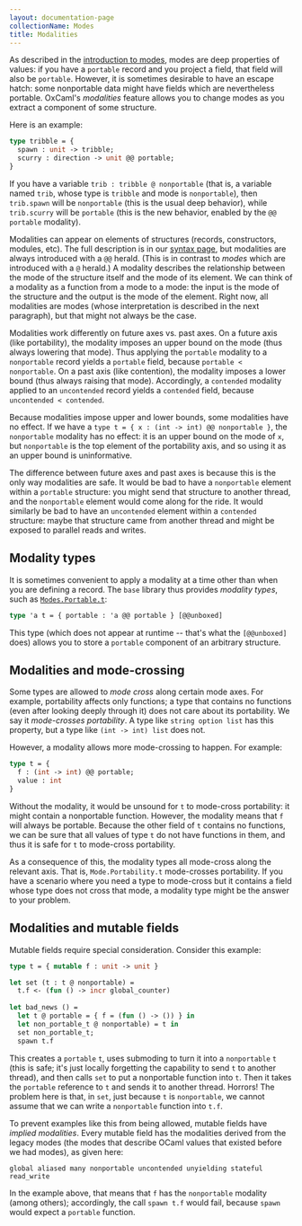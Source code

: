 ```yaml
---
layout: documentation-page
collectionName: Modes
title: Modalities
---
```


As described in the [introduction to modes](../intro), modes are deep properties
of values: if you have a `portable` record and you project a field, that field
will also be `portable`. However, it is sometimes desirable to have an escape
hatch: some nonportable data might have fields which are nevertheless portable.
OxCaml's *modalities* feature allows you to change modes as you extract a
component of some structure.

Here is an example:

```ocaml
type tribble = {
  spawn : unit -> tribble;
  scurry : direction -> unit @@ portable;
}
```

If you have a variable `trib : tribble @ nonportable` (that is, a variable named
`trib`, whose type is `tribble` and mode is `nonportable`), then `trib.spawn`
will be `nonportable` (this is the usual deep behavior), while `trib.scurry`
will be `portable` (this is the new behavior, enabled by the `@@ portable`
modality).

Modalities can appear on elements of structures (records, constructors, modules,
etc). The full description is in our [syntax page](../syntax), but modalities
are always introduced with a `@@` herald. (This is in contrast to *modes* which
are introduced with a `@` herald.) A modality describes the relationship between
the mode of the structure itself and the mode of its element. We can think of a
modality as a function from a mode to a mode: the input is the mode of the
structure and the output is the mode of the element. Right now, all modalities
are modes (whose interpretation is described in the next paragraph), but that
might not always be the case.

Modalities work differently on future axes vs. past axes. On a future axis (like
portability), the modality imposes an upper bound on the mode (thus always
lowering that mode). Thus applying the `portable` modality to a `nonportable`
record yields a `portable` field, because `portable < nonportable`. On a past
axis (like contention), the modality imposes a lower bound (thus always raising
that mode). Accordingly, a `contended` modality applied to an `uncontended`
record yields a `contended` field, because `uncontended < contended`.

Because modalities impose upper and lower bounds, some modalities have no
effect. If we have a `type t = { x : (int -> int) @@ nonportable }`, the
`nonportable` modality has no effect: it is an upper bound on the mode of `x`,
but `nonportable` is the top element of the portability axis, and so using it as
an upper bound is uninformative.

The difference between future axes and past axes is because this is the only
way modalities are safe. It would be bad to have a `nonportable` element within
a `portable` structure: you might send that structure to another thread, and
the `nonportable` element would come along for the ride. It would similarly be
bad to have an `uncontended` element within a `contended` structure: maybe that
structure came from another thread and might be exposed to parallel reads and
writes.

## Modality types

It is sometimes convenient to apply a modality at a time other than when you are
defining a record. The `base` library thus provides *modality types*, such as
[`Modes.Portable.t`](https://github.com/janestreet/base/blob/26c2f4df29a76e792cabfceb53963b3538ba6dc1/src/modes_intf.ml#L519):

```ocaml
type 'a t = { portable : 'a @@ portable } [@@unboxed]
```

This type (which does not appear at runtime -- that's what the `[@@unboxed]` does)
allows you to store a `portable` component of an arbitrary structure.

## Modalities and mode-crossing

Some types are allowed to *mode cross* along certain mode axes. For example,
portability affects only functions; a type that contains no functions (even after
looking deeply through it) does not care about its portability. We say it
*mode-crosses portability*. A type like `string option list` has this property,
but a type like `(int -> int) list` does not.

However, a modality allows more mode-crossing to happen. For example:

```ocaml
type t = { 
  f : (int -> int) @@ portable;
  value : int 
}
```

Without the modality, it would be unsound for `t` to mode-cross portability: it
might contain a nonportable function. However, the modality means that `f` will
always be portable. Because the other field of `t` contains no functions, we can
be sure that all values of type `t` do not have functions in them, and thus it
is safe for `t` to mode-cross portability.

As a consequence of this, the modality types all mode-cross along the relevant
axis. That is, `Mode.Portability.t` mode-crosses portability. If you have a
scenario where you need a type to mode-cross but it contains a field whose type
does not cross that mode, a modality type might be the answer to your problem.

## Modalities and mutable fields

Mutable fields require special consideration. Consider this example:

```ocaml
type t = { mutable f : unit -> unit }

let set (t : t @ nonportable) =
  t.f <- (fun () -> incr global_counter)
  
let bad_news () =
  let t @ portable = { f = (fun () -> ()) } in
  let non_portable_t @ nonportable) = t in
  set non_portable_t;
  spawn t.f
```

This creates a `portable` `t`, uses submoding to turn it into a `nonportable`
`t` (this is safe; it's just locally forgetting the capability to send `t` to
another thread), and then calls `set` to put a nonportable function into `t`.
Then it takes the `portable` reference to `t` and sends it to another thread.
Horrors! The problem here is that, in `set`, just because `t` is `nonportable`,
we cannot assume that we can write a `nonportable` function into `t.f`.

To prevent examples like this from being allowed, mutable fields have
*implied modalities*. Every mutable field has the modalities derived from
the legacy modes (the modes that describe OCaml values that existed before
we had modes), as given here:

```
global aliased many nonportable uncontended unyielding stateful read_write
```

In the example above, that means that `f` has the `nonportable` modality
(among others); accordingly, the call `spawn t.f` would fail, because `spawn`
would expect a `portable` function.
